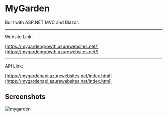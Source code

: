 # MyGarden

Bulit with ASP.NET MVC and Blazor.

---

Website Link:

[https://mygardengrowth.azurewebsites.net/](https://mygardengrowth.azurewebsites.net/)

---

API Link:

[https://mygardenapi.azurewebsites.net/index.html](https://mygardenapi.azurewebsites.net/index.html)

## Screenshots

![mygarden](https://github.com/KalebGarrett/MyGarden/assets/110064473/5acab677-208f-472e-aaa3-e9fb4e31a0ba)